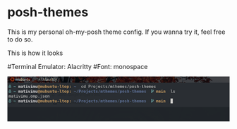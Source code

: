 # posh-themes
This is my personal oh-my-posh theme config. If you wanna try it, feel free to do so.

This is how it looks

#Terminal Emulator: Alacritty
#Font: monospace

<img src="./assets/img/mativimu-prompt.png"></img>
